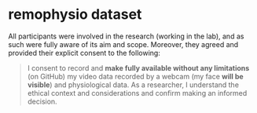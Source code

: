 # remophysio dataset

All participants were involved in the research (working in the lab), and as such were fully aware of its aim and scope. Moreover, they agreed and provided their explicit consent to the following:

> I consent to record and **make fully available without any limitations** (on GitHub) my video data recorded by a webcam (my face **will be visible**) and physiological data. As a researcher, I understand the ethical context and considerations and confirm making an informed decision.